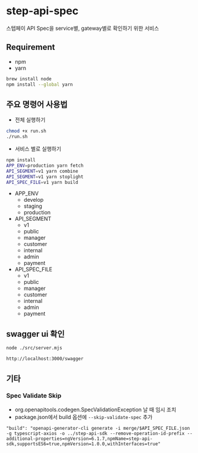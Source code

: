 # step-api-spec
스텝페이 API Spec을 service별, gateway별로 확인하기 위한 서비스

## Requirement
- npm
- yarn

```bash
brew install node
npm install --global yarn
```

## 주요 명령어 사용법

- 전체 실행하기

```bash
chmod +x run.sh
./run.sh
```

- 서비스 별로 실행하기

```bash
npm install
APP_ENV=production yarn fetch
API_SEGMENT=v1 yarn combine
API_SEGMENT=v1 yarn stoplight
API_SPEC_FILE=v1 yarn build
```

- APP_ENV
    - develop
    - staging
    - production
- API_SEGMENT
    - v1
    - public
    - manager
    - customer
    - internal
    - admin
    - payment
- API_SPEC_FILE
    - v1
    - public
    - manager
    - customer
    - internal
    - admin
    - payment


## swagger ui 확인

```bash
node ./src/server.mjs
```

```text
http://localhost:3000/swagger
```

## 기타

### Spec Validate Skip
- org.openapitools.codegen.SpecValidationException 날 때 임시 조치
- package.json에서 build 옵션에 `--skip-validate-spec` 추가

```text
"build": "openapi-generator-cli generate -i merge/$API_SPEC_FILE.json -g typescript-axios -o ../step-api-sdk --remove-operation-id-prefix --additional-properties=ngVersion=6.1.7,npmName=step-api-sdk,supportsES6=true,npmVersion=1.0.0,withInterfaces=true"
```

